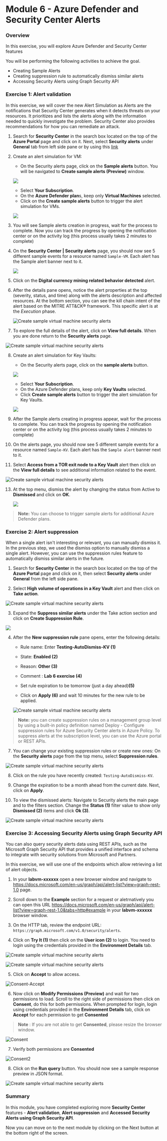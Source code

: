 # Module 6 - Azure Defender and Security Center Alerts

### Overview

In this exercise, you will explore Azure Defender and Security Center features

You will be performing the following activities to achieve the goal.

* Creating Sample Alerts
* Creating suppression rule to automatically dismiss similar alerts
* Accessing Security Alerts using Graph Security API

### Exercise 1: Alert validation

In this exercise, we will cover the new Alert Simulation as Alerts are the notifications that Security Center generates when it detects threats on your resources. It prioritizes and lists the alerts along with the information needed to quickly investigate the problem. Security Center also provides recommendations for how you can remediate an attack.

1. Search for **Security Center** in the search box located on the top of the **Azure Portal** page and click on it. Next, select **Security alerts** under **General** tab from left side pane or by using this [link](https://portal.azure.com/?feature.argsecurityalerts=true&feature.customportal=false#blade/Microsoft_Azure_Security/SecurityMenuBlade/7)

2. Create an alert simulation for VM:
    - On the Security alerts page, click on the **Sample alerts** button. You will be navigated to **Create sample alerts (Preview)** window.
    
    ![](../Images/securityalert.png)
    
    - Select **Your Subscription**.
    - On the **Azure Defender plan**s, keep only **Virtual Machines** selected.
    - Click on the **Create sample alerts** button to trigger the alert simulation for VMs.

     ![](../Images/createalerts1.png)

3. You will see Sample alerts creation in progress, wait for the process to complete. Now you can track the progress by opening the notification center or on the activity log (this process usually takes 2 minutes to complete)

4. On the **Security Center | Security alerts** page, you should now see 5 different sample events for a resource named `Sample-VM`. Each alert has the Sample alert banner next to it.

    ![](../Images/m6ex1step5.png)

5. Click on the **Digital currency mining related behavior detected** alert.

6. After the details pane opens, notice the alert properties at the top (severity, status, and time) along with the alerts description and affected resources. At the bottom section, you can see the kill chain intent of the alert based on the MITRE ATT&CK® framework. This specific alert is at the *Execution* phase.

   ![Create sample virtual machine security alerts](../Images/m6ex1step7.png)

7. To explore the full details of the alert, click on **View full details**. When you are done return to the **Security alerts** page.

![Create sample virtual machine security alerts](https://github.com/CloudLabsAI-Azure/AIW-Security-Immersion/blob/main/Labs/Images/m6ex1step8.png?raw=true)

8.	Create an alert simulation for Key Vaults:
    - On the Security alerts page, click on the **sample alerts** button.

     ![](../Images/securityalert.png)
     
    - Select **Your Subscription**.
    - On the Azure Defender plans, keep only **Key Vaults** selected.
    - Click **Create sample alerts** button to trigger the alert simulation for Key Vaults.

     ![](../Images/keyvalut%20alert.png)
    
9.	After the Sample alerts creating in progress appear, wait for the process to complete. You can track the progress by opening the notification center or on the activity log (this process usually takes 2 minutes to complete)

10.	On the alerts page, you should now see 5 different sample events for a resource named `Sample-KV`. Each alert has the `Sample alert` banner next to it.

11.	Select **Access from a TOR exit node to a Key Vault** alert then click on the **View full details** to see additional information related to the event.

![Create sample virtual machine security alerts](https://github.com/CloudLabsAI-Azure/AIW-Security-Immersion/blob/main/Labs/Images/TOR-exit-node.png?raw=true)

13.	At the top menu, dismiss the alert by changing the status from Active to **Dismissed** and click on **OK**.

    ![](../Images/dismiss.png)

> **Note:** You can choose to trigger sample alerts for additional Azure Defender plans.

### Exercise 2: Alert suppression

When a single alert isn't interesting or relevant, you can manually dismiss it.
In the previous step, we used the dismiss option to manually dismiss a single alert. However, you can use the suppression rules feature to automatically dismiss similar alerts in the future.

1. Search for **Security Center** in the search box located on the top of the **Azure Portal** page and click on it, then select **Security alerts** under **General** from the left side pane.

2. Select **High volume of operations in a Key Vault** alert and then click on **Take action**.

![Create sample virtual machine security alerts](../Images/m6ex2step2.png)

3. Expand the **Suppress similar alerts** under the Take action section and click on **Create Suppression Rule**.

  ![](../Images/supress.png)

4. After the **New suppression rule** pane opens, enter the following details:

   - Rule name: Enter **Testing-AutoDismiss-KV (1)**
   
   - State: **Enabled (2)**
  
   - Reason: **Other (3)**
   
   - Comment : **Lab 6 exercise (4)**

   - Set rule expiration to be tomorrow (just a day ahead)**(5)**
  
   - Click on **Apply (6)** and wait 10 minutes for the new rule to be applied.

    ![Create sample virtual machine security alerts](../Images/new-susp-rule.png)

> **Note:** you can create suppression rules on a management group level by using a built-in policy definition named Deploy - Configure suppression rules for Azure Security Center alerts in Azure Policy. To suppress alerts at the subscription level, you can use the Azure portal or REST APIs.

7. You can change your existing suppression rules or create new ones: On the **Security alerts** page from the top menu, select **Suppression rules**. 

![Create sample virtual machine security alerts](../Images/m6ex2step7.png)

8. Click on the rule you have recently created: `Testing-AutoDismiss-KV`.

9. Change the expiration to be a month ahead from the current date. Next, click on **Apply**.

10. To view the dismissed alerts: Navigate to Security alerts the main page and to the filters section. Change the **Status (1)** filter value to show only **Dismissed (2)** items and click **Ok (3)**.

![Create sample virtual machine security alerts](../Images/m6ex2step10.png)

### Exercise 3: Accessing Security Alerts using Graph Security API

You can also query security alerts data using REST APIs, such as the Microsoft Graph Security API that provides a unified interface and schema to integrate with security solutions from Microsoft and Partners.

In this exercise, we will use one of the endpoints which allow retrieving a list of alert objects.

1. In your **labvm-xxxxxx** open a new browser window and navigate to https://docs.microsoft.com/en-us/graph/api/alert-list?view=graph-rest-1.0 page.

2. Scroll down to the **Example** section for a request or aletrnatively you can open this URL https://docs.microsoft.com/en-us/graph/api/alert-list?view=graph-rest-1.0&tabs=http#example in your **labvm-xxxxxx** browser window.

3. On the HTTP tab, review the endpoint URL: `https://graph.microsoft.com/v1.0/security/alerts`.

4. Click on **Try It (1)** then click on the **User icon (2)** to login. You need to login using the credentials provided in the **Environment Details** tab.

![Create sample virtual machine security alerts](../Images/m6ex3step4.png)

![Create sample virtual machine security alerts](../Images/m6ex3step4(1).png)

5. Click on **Accept** to allow access.

![Consent-Accept](../Images/m6ex3step5.png)

6. Now click on **Modify Permissions (Preview)** and wait for two permissions to load. Scroll to the right side of permissions then click on **Consent**, do this for both permissions. When prompted for login, login using credentials provided in the **Environment Details** tab, click on **Accept** for each permission to get **Consented**

> **Note** : If you are not able to get **Consented**, please resize the browser window.

![Consent](../Images/m6ex3step6.png)

7. Verify both permissions are **Consented**

![Consent2](../Images/m6ex3step7.png)

8. Click on the **Run query** button. You should now see a sample response preview in JSON format.

![Create sample virtual machine security alerts](../Images/get.png)

### Summary

In this module, you have completed exploring more **Security Center** features - **Alert validation**, **Alert suppression** and **Accessed Security Alerts using Graph Security API**.

Now you can move on to the next module by clicking on the Next button at the bottom right of the screen.
